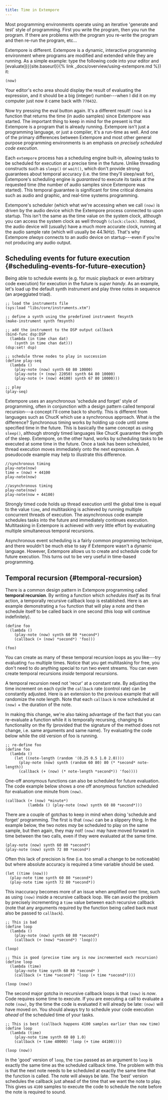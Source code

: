 ```yaml
---
title: Time in Extempore
---
```


Most programming environments operate using an iterative 'generate and test'
style of programming. First you write the program, then you run the program. If
there are problems with the program you re-write the program and then re-run the
program, etc…

Extempore is different. Extempore is a dynamic, interactive programming
environment where programs are modified and extended while they are running. As
a simple example: type the following code into your editor and
[evaluate]({{site.baseurl}}{% link _docs/overview/using-extempore.md %}) it:

~~~~ sourceCode
(now)
~~~~

Your editor's echo area should display the result of evaluating the expression,
and it should be a big (integer) number---when I did it on my computer just now
it came back with `770432`.

Now try pressing the eval button again. It's a different result! `(now)` is a
function that returns the time (in audio samples) since Extempore was started.
The important thing to keep in mind for the present is that Extempore is a
program that is already running. Extempore isn't just a programming language, or
just a compiler, it's a run-time as well. And one of the primary differences
between Extempore and most other general purpose programming environments is an
emphasis on *precisely scheduled code execution*.

Each `extempore` process has a scheduling engine built-in, allowing tasks to be
scheduled for execution at a precise time in the future. Unlike threading
constructs such as `sleep()` or `wait()`, which don't provide strong guarantees
about temporal accuracy (i.e. the time they'll sleep/wait for), Extempore's
scheduling engine is *guaranteed* to execute its tasks at the requested time
(the number of audio samples since Extempore was started). This temporal
guarantee is significant for time critical domains such as audio and graphic,
and real-time systems programming.

Extempore's scheduler (which what we're accessing when we call `(now)` is driven
by the audio device which the Extempore process connected to upon startup. This
isn't the same as the time value on the system clock, although you can access
the system clock as well through `(clock:clock)`. Instead, the audio device will
(usually) have a much more accurate clock, running at the audio sample rate
(which will usually be 44.1kHz). That's why Extempore *always* connects to an
audio device on startup---even if you're not producing any audio output.

## Scheduling events for future execution {#scheduling-events-for-future-execution}

Being able to schedule events (e.g. for music playback or even arbitrary code
execution) for execution in the future is *super handy*. As an example, let's
load up the default synth instrument and play three notes in sequence (an
arpeggiated triad).

~~~~ sourceCode
;; load the instruments file
(sys:load "libs/core/instruments.xtm")

;; define a synth using the predefined instrument fmsynth
(make-instrument synth fmsynth)

;; add the instrument to the DSP output callback
(bind-func dsp:DSP
  (lambda (in time chan dat)
    (synth in time chan dat)))
(dsp:set! dsp)

;; schedule three nodes to play in succession
(define play-seq
  (lambda ()
    (play-note (now) synth 60 80 10000)
    (play-note (+ (now) 22050) synth 64 80 10000)
    (play-note (+ (now) 44100) synth 67 80 10000)))

;; play
(play-seq)
~~~~

Extempore uses an asynchronous 'schedule and forget' style of programming, often
in conjunction with a design pattern called temporal recursion---a concept I'll
come back to shortly. This is different from languages such as ChucK which use a
synchronous approach. What *is* the difference? Synchronous timing works by
holding up code until some specified time in the future. This is basically the
same concept as using `sleep()`, although strongly timed languages like ChucK
guarantee the length of the sleep. Extempore, on the other hand, works by
scheduling tasks to be executed at some time in the future. Once a task has been
scheduled, thread execution moves immediately onto the next expression. A
pseudocode example may help to illustrate this difference.

~~~~ sourceCode
//synchronous timing
play-note(now)
time = (now) + 44100
play-note(now)

//asynchronous timing
play-note(now)
play-note(now + 44100)
~~~~

Strongly timed code holds up thread execution until the global time is equal to
the value `time`, and multitasking is achieved by running multiple concurrent
threads of execution. The asynchronous code example schedules tasks into the
future and immediately continues execution. Multitasking in Extempore is
achieved with very little effort by evaluating multiple simultaneous temporal
recursions.

Asynchronous event scheduling is a fairly common programming technique, and
there wouldn't be much else to say if Extempore wasn't a dynamic language.
However, Extempore allows us to create and schedule code for future execution.
This turns out to be very useful in time-based programming.

## Temporal recursion {#temporal-recursion}

There is a common design pattern in Extempore programming called **temporal
recursion**. By writing a function which *schedules itself* as its final action,
a temporally recursive callback loop is established. Here is an example
demonstrating a `foo` function that will play a note and then schedule itself to
be called back in one second (this loop will continue indefinitely).

~~~~ sourceCode
(define foo
  (lambda ()
    (play-note (now) synth 60 80 *second*)
    (callback (+ (now) *second*) 'foo)))

(foo)
~~~~

You can create as many of these temporal recursion loops as you like---try
evaluating `foo` multiple times. Notice that you get multitasking for free, you
don't need to do anything special to run two event streams. You can even create
temporal recursions *inside* temporal recursions.

A temporal recursion need not 'recur' at a constant rate. By adjusting the time
increment on each cycle the `callback` rate (control rate) can be constantly
adjusted. Here is an extension to the previous example that will randomize the
note length. Note that each `callback` is now scheduled at `(now)` + the
duration of the note.

In making this change, we're also taking advantage of the fact that you can
re-evaluate a function while it is temporally recursing, changing its
functionality on the fly (provided that the signature of the method does not
change, i.e. same arguments and same name). Try evaluating the code below while
the old version of foo is running.

~~~~ sourceCode
;; re-define foo
(define foo
  (lambda ()
    (let ((note-length (random '(0.25 0.5 1.0 2.0))))
      (play-note (now) synth (random 60 80) 80 (* *second* note-length))
      (callback (+ (now) (* note-length *second*)) 'foo))))
~~~~

One-off anonymous functions can also be scheduled for future evaluation. The
code example below shows a one off anonymous function scheduled for evaluation
one minute from `(now)`.

~~~~ sourceCode
(callback (+ (now) *minute*)
          (lambda () (play-note (now) synth 60 80 *second*)))
~~~~

There are a couple of gotchas to keep in mind when doing 'schedule and forget'
programming. The first is that `(now)` can be a slippery thing. In the example
below, the two notes *may* be scheduled to play on the same sample, but then
again, they may not! `(now)` may have moved forward in time between the two
calls, even if they were evaluated at the same time.

~~~~ sourceCode
(play-note (now) synth 60 80 *second*)
(play-note (now) synth 72 80 *second*)
~~~~

Often this lack of precision is fine (i.e. too small a change to be noticeable)
but where absolute accuracy is required a time variable should be used.

~~~~ sourceCode
(let ((time (now)))
  (play-note time synth 60 80 *second*)
  (play-note time synth 72 80 *second*))
~~~~

This inaccuracy becomes more of an issue when amplified over time, such as using
`(now)` inside a recursive callback loop. We can avoid the problem by precisely
incrementing a `time` value between each recursive callback (note that any
arguments required by the function being called back must also be passed to
`callback`).

~~~~ sourceCode
;; This is bad
(define loop
  (lambda ()
    (play-note (now) synth 60 80 *second*)
    (callback (+ (now) *second*) 'loop)))

(loop)

;; This is good (precise time arg is now incremented each recursion)
(define loop
  (lambda (time)
    (play-note time synth 60 80 *second* )
    (callback (+ time *second*) 'loop (+ time *second*))))

(loop (now))
~~~~

The second major gotcha in recursive callback loops is that `(now)` is *now*.
Code requires some time to execute. If you are executing a call to evaluate a
note `(now)`, by the time the code is evaluated it will already be late: `(now)`
will have moved on. You should always try to schedule your code execution
*ahead* of the scheduled time of your tasks.

~~~~ sourceCode
;; This is best (callback happens 4100 samples earlier than new time)
(define loop
  (lambda (time)
    (play-note time synth 60 80 1.0)
    (callback (+ time 40000) 'loop (+ time 44100))))

(loop (now))
~~~~

In the 'good' version of `loop`, the `time` passed as an argument to `loop` is
exactly the same time as the scheduled callback time. The problem with this is
that the next note needs to be scheduled at exactly the same time that the
function is called. The note will always be late. The 'best' version schedules
the callback just ahead of the time that we want the note to play. This gives us
`4100` samples to execute the code to schedule the note before the note is
required to sound.
